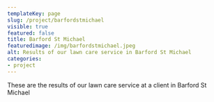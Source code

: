 ```yaml
---
templateKey: page
slug: /project/barfordstmichael
visible: true
featured: false
title: Barford St Michael
featuredimage: /img/barfordstmichael.jpeg
alt: Results of our lawn care service in Barford St Michael
categories:
- project
---
```

These are the results of our lawn care service at a client in Barford St Michael


